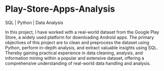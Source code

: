 # Play-Store-Apps-Analysis
SQL | Python | Data Analysis



In this project, I have worked with a real-world dataset from the Google Play Store, a widely used platform for downloading Android apps. The primary objectives of this project are to clean and preprocess the dataset using Python, perform in-depth analysis, and extract valuable insights using SQL. Thereby gaining practical experience in data cleaning, analysis, and information mining within a popular and extensive dataset, offering a comprehensive understanding of real-world data handling and analysis.
